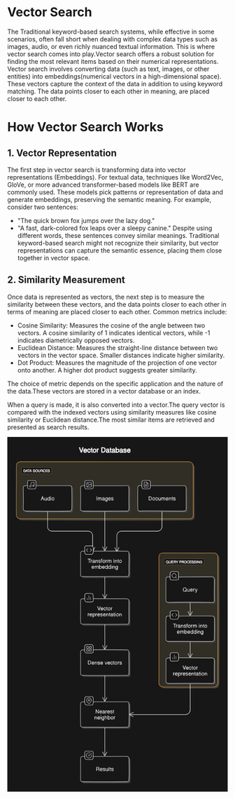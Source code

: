 # Vector Search
The Traditional keyword-based search systems, while effective in some scenarios, often fall short when dealing with complex data types such as images, audio, or even richly nuanced textual information. This is where vector search comes into play.Vector search offers a robust solution for finding the most relevant items based on their numerical representations. Vector search involves converting data (such as text, images, or other entities) into embeddings(numerical vectors in a high-dimensional space). These vectors capture the context of the data in addition to using keyword matching. The data points closer to each other in meaning, are placed closer to each other.

# How Vector Search Works
## 1. Vector Representation
The first step in vector search is transforming data into vector representations (Embeddings). For textual data, techniques like Word2Vec, GloVe, or more advanced transformer-based models like BERT are commonly used. These models pick patterns or representation of data and generate embeddings, preserving the semantic meaning.
For example, consider two sentences:

* "The quick brown fox jumps over the lazy dog."
* "A fast, dark-colored fox leaps over a sleepy canine."
Despite using different words, these sentences convey similar meanings. Traditional keyword-based search might not recognize their similarity, but vector representations can capture the semantic essence, placing them close together in vector space.

## 2. Similarity Measurement
Once data is represented as vectors, the next step is to measure the similarity between these vectors, and the data points closer to each other in terms of meaning are placed closer to each other. Common metrics include:

* Cosine Similarity: Measures the cosine of the angle between two vectors. A cosine similarity of 1 indicates identical vectors, while -1 indicates diametrically opposed vectors.
* Euclidean Distance: Measures the straight-line distance between two vectors in the vector space. Smaller distances indicate higher similarity.
* Dot Product: Measures the magnitude of the projection of one vector onto another. A higher dot product suggests greater similarity.

The choice of metric depends on the specific application and the nature of the data.These vectors are stored in a vector database or an index.

When a query is made, it is also converted into a vector.The query vector is compared with the indexed vectors using similarity measures like cosine similarity or Euclidean distance.The most similar items are retrieved and presented as search results.

![Vector Search Representation](Images/vector-database.png)
